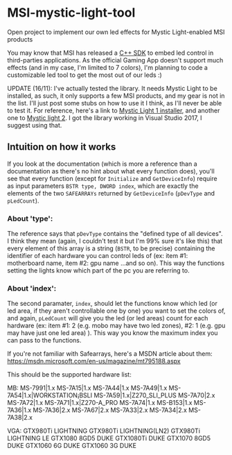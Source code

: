 # MSI-mystic-light-tool

Open project to implement our own led effects for Mystic Light-enabled MSI products

You may know that MSI has released a [C++ SDK](https://msi.com/Landing/mystic-light-motherboard#extension) to embed led control in third-parties applications. As the official Gaming App doesn't support much effects (and in my case, I'm limited to 7 colors), I'm planning to code a customizable led tool to get the most out of our leds :)

UPDATE (16/11): I've actually tested the library. It needs Mystic Light to be installed, as such, it only supports a few MSI products, and my gear is not in the list. I'll just post some stubs on how to use it I think, as I'll never be able to test it.
For reference, here's a link to [Mystic Light 1 installer](http://download.msi.com/uti_exe/Mystic_Light.zip), and another one to [Mystic light 2](http://download.msi.com/uti_exe/Mystic_Light_2.zip). 
I got the library working in Visual Studio 2017, I suggest using that.

## Intuition on how it works

If you look at the documentation (which is more a reference than a documentation as there's no hint about what every function does), you'll see that every function (except for `Initialize` and `GetDeviceInfo`) require as input parameters `BSTR type, DWORD index`, which are exactly the elements of the two `SAFEARRAYs` returned by `GetDeviceInfo` (`pDevType` and `pLedCount`).
### About 'type':
The reference says that `pDevType` contains the "defined type of all devices". I think they mean (again, I couldn't test it but I'm 99% sure it's like this) that every element of this array is a string (`BSTR`, to be precise) containing the identifier of each hardware you can control leds of (ex: item #1: motherboard name, item #2: gpu name ...and so on). This way the functions setting the lights know which part of the pc you are referring to.
### About 'index':
The second paramater, `index`, should let the functions know which led (or led area, if they aren't controllable one by one) you want to set the colors of, and again, `pLedCount` will give you the led (or led areas) count for each hardware (ex: item #1: 2 (e.g. mobo may have two led zones), #2: 1 (e.g. gpu may have just one led area) ). This way you know the maximum index you can pass to the functions.


If you're not familiar with Safearrays, here's a MSDN article about them: https://msdn.microsoft.com/en-us/magazine/mt795188.aspx

This should be the supported hardware list:

MB:
	MS-7991|1.x
	MS-7A15|1.x
	MS-7A44|1.x
	MS-7A49|1.x
	MS-7A54|1.x|WORKSTATION¡BSLI
	MS-7A59|1.x|Z270_SLI_PLUS
	MS-7A70|2.x
	MS-7A72|1.x
	MS-7A71|1.x|Z270-A_PRO
	MS-7A74|1.x
	MS-B153|1.x
	MS-7A36|1.x
	MS-7A36|2.x
	MS-7A67|2.x
	MS-7A33|2.x
	MS-7A34|2.x
	MS-7A38|2.x

VGA:
	GTX980Ti LIGHTNING
	GTX980Ti LIGHTNING(LN2)
	GTX980Ti LIGHTNING LE
	GTX1080 8GD5 DUKE
	GTX1080Ti DUKE
	GTX1070 8GD5 DUKE
	GTX1060 6G DUKE
	GTX1060 3G DUKE
